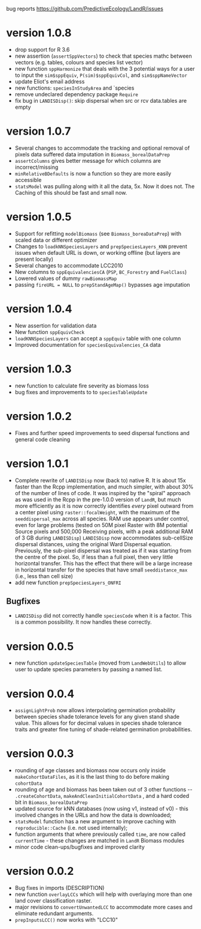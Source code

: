 bug reports https://github.com/PredictiveEcology/LandR/issues

version 1.0.8
=============
* drop support for R 3.6
* new assertion (`assertSppVectors`) to check that species mathc between vectors (e.g. tables, colours and species list vector)
* new function `sppHarmonize` that deals with the 3 potential ways for a user to input the `sim$sppEquiv`, `P(sim)$sppEquivCol`, and `sim$sppNameVector`
* update Eliot's email address
* new functions: `speciesInStudyArea` and `species
* remove undeclared dependency package `Require`
* fix bug in `LANDISDisp()`: skip dispersal when src or rcv data.tables are empty

version 1.0.7
=============
* Several changes to accommodate the tracking and optional removal of pixels
data suffered data imputation in `Biomass_borealDataPrep`
* `assertColumns` gives better message for which columns are incorrect/missing
* `minRelativeBDefaults` is now a function so they are more easily accessible 
* `statsModel` was pulling along with it all the data, 5x. Now it does not. The Caching of this should be fast and small now.
 
version 1.0.5
=============
* Support for refitting `modelBiomass` (see `Biomass_boreaDataPrep`) with scaled data or different optimizer
* Changes to `loadkNNSpeciesLayers` and `prepSpeciesLayers_KNN` prevent issues when default URL is down, or working offline (but layers are present locally)
* Several changes to accommodate LCC2010
* New columns to `sppEquivalenciesCA` (`PSP`, `BC_Forestry` and `FuelClass`)
* Lowered values of dummy `rawBiomassMap`
* passing `fireURL = NULL` to `prepStandAgeMap()` bypasses age imputation

version 1.0.4
=============
* New assertion for validation data
* New function `sppEquivCheck`
* `loadKNNSpeciesLayers` can accept a `sppEquiv` table with one column
* Improved documentation for `speciesEquivalencies_CA` data

version 1.0.3
=============
* new function to calculate fire severity as biomass loss
* bug fixes and improvements to to `speciesTableUpdate`

version 1.0.2
=============
* Fixes and further speed improvements to seed dispersal functions and general code cleaning

version 1.0.1
=============
* Complete rewrite of `LANDISDisp` now (back to) native R. It is about 15x faster than the Rcpp implementation, and much simpler, with about 30% of the number of lines of code. It was inspired by the "spiral" approach as was used in the Rcpp in the pre-1.0.0 version of `LandR`, but much more efficiently as it is now correctly identifies *every* pixel outward from a center pixel using `raster::focalWeight`, with the maximum of the `seeddispersal_max` across all species. RAM use appears under control, even for large problems (tested on 50M pixel Raster with 8M potential Source pixels and 500,000 Receiving pixels, with a peak additional RAM of 3 GB during `LANDISDisp`)
`LANDISDisp` now accommodates sub-cellSize dispersal distances, using the original Ward Dispersal equation. Previously, the sub-pixel dispersal was treated as if it was starting from the centre of the pixel. So, if less than a full pixel, then very little horizontal transfer. This has the effect that there will be a large increase in horizontal transfer for the species that have small `seeddistance_max` (i.e., less than cell size)
* add new function `prepSpeciesLayers_ONFRI`

## Bugfixes
* `LANDISDisp` did not correctly handle `speciesCode` when it is a factor. This is a common possibility. It now handles these correctly.

version 0.0.5
=============
* new function `updateSpeciesTable` (moved from `LandWebUtils`) to allow user to update species parameters by passing a named list.

version 0.0.4
=============
* `assignLightProb` now allows interpolating germination probability between species shade tolerance levels for any given stand shade value. This allows for for decimal values in species shade tolerance traits and greater fine tuning of shade-related germination probabilities.

version 0.0.3
=============
* rounding of age classes and biomass now occurs only inside `makeCohortDataFiles`, as it is the last thing to do before making `cohortData`
* rounding of age and biomass has been taken out of 3 other functions -- `.createCohortData`, `makeAndCleanInitialCohortData` , and a hard coded bit in `Biomass_borealDataPrep`
* updated source for kNN databases (now using v1, instead of v0) - this involved changes in the URLs and how the data is downloaded;
* `statsModel` function has a new argument to improve caching with `reproducible::Cache` (i.e. not used internally);
* function arguments that where previously called `time`, are now called `currentTime` - these changes are matched in `LandR` Biomass modules
* minor code clean-ups/bugfixes and improved clarity

version 0.0.2
=============
* Bug fixes in imports (DESCRIPTION)
* new function `overlayLCCs` which will help with overlaying more than one land cover classification raster.
* major revisions to `convertUnwantedLCC` to accommodate more cases and eliminate redundant arguments.
* `prepInputsLCC()` now works with "LCC10"
